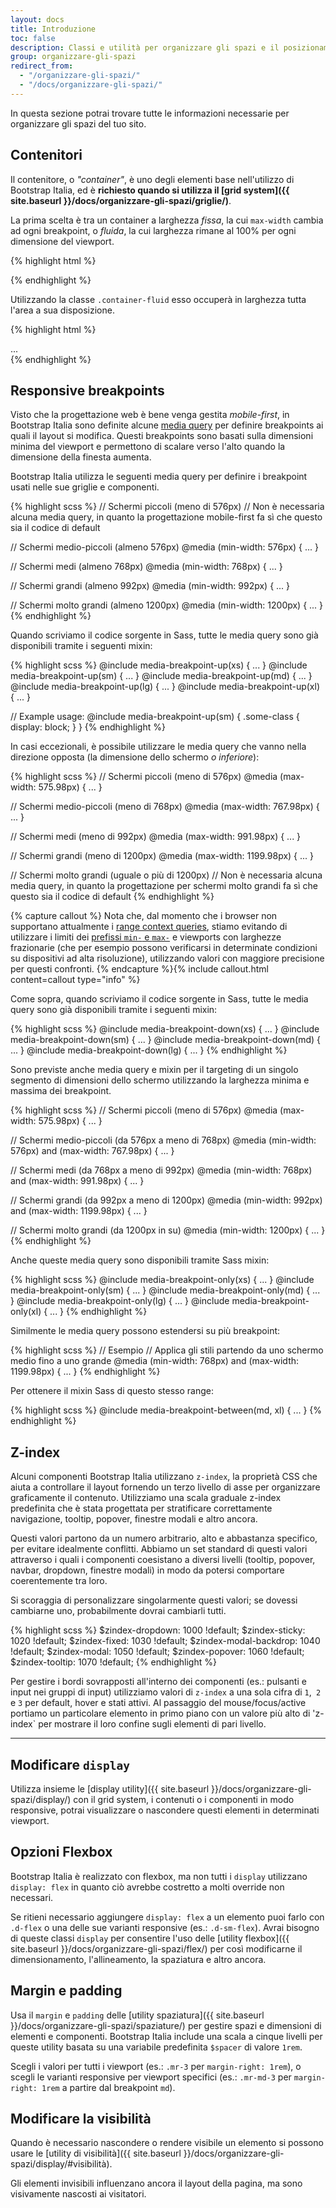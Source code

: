 ```yaml
---
layout: docs
title: Introduzione
toc: false
description: Classi e utilità per organizzare gli spazi e il posizionamento di componenti all'interno di una pagina web
group: organizzare-gli-spazi
redirect_from:
  - "/organizzare-gli-spazi/"
  - "/docs/organizzare-gli-spazi/"
---
```


In questa sezione potrai trovare tutte le informazioni necessarie per organizzare gli spazi del tuo sito.

## Contenitori

Il contenitore, o _"container"_, è uno degli elementi base nell'utilizzo di Bootstrap Italia, ed è **richiesto quando si utilizza il [grid system]({{ site.baseurl }}/docs/organizzare-gli-spazi/griglie/)**.

La prima scelta è tra un container a larghezza _fissa_, la cui `max-width` cambia ad ogni breakpoint, o _fluida_, la cui larghezza rimane al 100% per ogni dimensione del viewport.

<div class="bd-example">
  <div class="bd-example-container">
    <div class="bd-example-container-header"></div>
    <div class="bd-example-container-sidebar"></div>
    <div class="bd-example-container-body"></div>
  </div>
</div>

{% highlight html %}
<div class="container">
  <!-- Content here -->
</div>
{% endhighlight %}

Utilizzando la classe `.container-fluid` esso occuperà in larghezza tutta l'area a sua disposizione.

<div class="bd-example">
  <div class="bd-example-container bd-example-container-fluid">
    <div class="bd-example-container-header"></div>
    <div class="bd-example-container-sidebar"></div>
    <div class="bd-example-container-body"></div>
  </div>
</div>

{% highlight html %}
<div class="container-fluid">
  ...
</div>
{% endhighlight %}


## Responsive breakpoints

Visto che la progettazione web è bene venga gestita _mobile-first_, in Bootstrap Italia sono definite alcune [media query](https://developer.mozilla.org/en-US/docs/Web/CSS/Media_Queries/Using_media_queries) per definire breakpoints ai quali il layout si modifica. Questi breakpoints sono basati sulla dimensioni minima del viewport e permettono di scalare verso l'alto quando la dimensione della finesta aumenta.

Bootstrap Italia utilizza le seguenti media query per definire i breakpoint usati nelle sue griglie e componenti.

{% highlight scss %}
// Schermi piccoli (meno di 576px)
// Non è necessaria alcuna media query, in quanto la progettazione mobile-first fa sì che questo sia il codice di default

// Schermi medio-piccoli (almeno 576px)
@media (min-width: 576px) { ... }

// Schermi medi (almeno 768px)
@media (min-width: 768px) { ... }

// Schermi grandi (almeno 992px)
@media (min-width: 992px) { ... }

// Schermi molto grandi (almeno 1200px)
@media (min-width: 1200px) { ... }
{% endhighlight %}

Quando scriviamo il codice sorgente in Sass, tutte le media query sono già disponibili tramite i seguenti mixin:

{% highlight scss %}
@include media-breakpoint-up(xs) { ... }
@include media-breakpoint-up(sm) { ... }
@include media-breakpoint-up(md) { ... }
@include media-breakpoint-up(lg) { ... }
@include media-breakpoint-up(xl) { ... }

// Example usage:
@include media-breakpoint-up(sm) {
  .some-class {
    display: block;
  }
}
{% endhighlight %}

In casi eccezionali, è possibile utilizzare le media query che vanno nella direzione opposta (la dimensione dello schermo *o inferiore*):

{% highlight scss %}
// Schermi piccoli (meno di 576px)
@media (max-width: 575.98px) { ... }

// Schermi medio-piccoli (meno di 768px)
@media (max-width: 767.98px) { ... }

// Schermi medi (meno di 992px)
@media (max-width: 991.98px) { ... }

// Schermi grandi (meno di 1200px)
@media (max-width: 1199.98px) { ... }

// Schermi molto grandi (uguale o più di 1200px)
// Non è necessaria alcuna media query, in quanto la progettazione per schermi molto grandi fa sì che questo sia il codice di default
{% endhighlight %}

{% capture callout %}
Nota che, dal momento che i browser non supportano attualmente i [range context queries](https://www.w3.org/TR/mediaqueries-4/#range-context),
stiamo evitando di utilizzare i limiti dei [prefissi `min-` e `max-`](https://www.w3.org/TR/mediaqueries-4/#mq-min-max)
e viewports con larghezze frazionarie (che per esempio possono verificarsi in determinate condizioni su dispositivi ad alta
risoluzione), utilizzando valori con maggiore precisione per questi confronti.
{% endcapture %}{% include callout.html content=callout type="info" %}

Come sopra, quando scriviamo il codice sorgente in Sass, tutte le media query sono già disponibili tramite i seguenti mixin:

{% highlight scss %}
@include media-breakpoint-down(xs) { ... }
@include media-breakpoint-down(sm) { ... }
@include media-breakpoint-down(md) { ... }
@include media-breakpoint-down(lg) { ... }
{% endhighlight %}

Sono previste anche media query e mixin per il targeting di un singolo segmento di dimensioni dello schermo utilizzando
la larghezza minima e massima dei breakpoint.

{% highlight scss %}
// Schermi piccoli (meno di 576px)
@media (max-width: 575.98px) { ... }

// Schermi medio-piccoli (da 576px a meno di 768px)
@media (min-width: 576px) and (max-width: 767.98px) { ... }

// Schermi medi (da 768px a meno di 992px)
@media (min-width: 768px) and (max-width: 991.98px) { ... }

// Schermi grandi (da 992px a meno di 1200px)
@media (min-width: 992px) and (max-width: 1199.98px) { ... }

// Schermi molto grandi (da 1200px in su)
@media (min-width: 1200px) { ... }
{% endhighlight %}

Anche queste media query sono disponibili tramite Sass mixin:

{% highlight scss %}
@include media-breakpoint-only(xs) { ... }
@include media-breakpoint-only(sm) { ... }
@include media-breakpoint-only(md) { ... }
@include media-breakpoint-only(lg) { ... }
@include media-breakpoint-only(xl) { ... }
{% endhighlight %}

Similmente le media query possono estendersi su più breakpoint:

{% highlight scss %}
// Esempio
// Applica gli stili partendo da uno schermo medio fino a uno grande 
@media (min-width: 768px) and (max-width: 1199.98px) { ... }
{% endhighlight %}

Per ottenere il mixin Sass di questo stesso range:

{% highlight scss %}
@include media-breakpoint-between(md, xl) { ... }
{% endhighlight %}

## Z-index

Alcuni componenti Bootstrap Italia utilizzano `z-index`, la proprietà CSS che aiuta a controllare il layout fornendo un
terzo livello di asse per organizzare graficamente il contenuto. Utilizziamo una scala graduale z-index predefinita che
è stata progettata per stratificare correttamente navigazione, tooltip, popover, finestre modali e altro ancora.

Questi valori partono da un numero arbitrario, alto e abbastanza specifico, per evitare idealmente conflitti. Abbiamo un
set standard di questi valori attraverso i quali i componenti coesistano a diversi livelli (tooltip, popover, navbar,
dropdown, finestre modali) in modo da potersi comportare coerentemente tra loro.

Si scoraggia di personalizzare singolarmente questi valori; se dovessi cambiarne uno, probabilmente dovrai cambiarli tutti.

{% highlight scss %}
$zindex-dropdown:          1000 !default;
$zindex-sticky:            1020 !default;
$zindex-fixed:             1030 !default;
$zindex-modal-backdrop:    1040 !default;
$zindex-modal:             1050 !default;
$zindex-popover:           1060 !default;
$zindex-tooltip:           1070 !default;
{% endhighlight %}

Per gestire i bordi sovrapposti all'interno dei componenti (es.: pulsanti e input nei gruppi di input) utilizziamo valori
di `z-index` a una sola cifra di `1`,` 2` e `3` per default, hover e stati attivi. Al passaggio del mouse/focus/active
portiamo un particolare elemento in primo piano con un valore più alto di 'z-index` per mostrare il loro confine sugli
elementi di pari livello.

---

## Modificare `display`

Utilizza insieme le [display utility]({{ site.baseurl }}/docs/organizzare-gli-spazi/display/) con il grid system, i contenuti o i
componenti in modo responsive, potrai visualizzare o nascondere questi elementi in determinati viewport.

## Opzioni Flexbox

Bootstrap Italia è realizzato con flexbox, ma non tutti i `display` utilizzano `display: flex` in quanto ciò avrebbe
costretto a molti override non necessari.

Se ritieni necessario aggiungere `display: flex` a un elemento puoi farlo con `.d-flex` o una delle sue varianti
responsive (es.: `.d-sm-flex`). Avrai bisogno di queste classi `display` per consentire l'uso delle
[utility flexbox]({{ site.baseurl }}/docs/organizzare-gli-spazi/flex/) per così modificarne il dimensionamento, l'allineamento, la
spaziatura e altro ancora.

## Margin e padding

Usa il `margin` e `padding` delle [utility spaziatura]({{ site.baseurl }}/docs/organizzare-gli-spazi/spaziature/) per gestire spazi
e dimensioni di elementi e componenti. Bootstrap Italia include una scala a cinque livelli per queste utility basata su
una variabile predefinita `$spacer` di valore `1rem`.

Scegli i valori per tutti i viewport (es.: `.mr-3` per `margin-right: 1rem`), o scegli le varianti responsive per viewport
specifici (es.: `.mr-md-3` per `margin-right: 1rem` a partire dal breakpoint `md`).

## Modificare la visibilità

Quando è necessario nascondere o rendere visibile un elemento si possono usare le [utility di visibilità]({{ site.baseurl }}/docs/organizzare-gli-spazi/display/#visibilità).
 
Gli elementi invisibili influenzano ancora il layout della pagina, ma sono visivamente nascosti ai visitatori.

